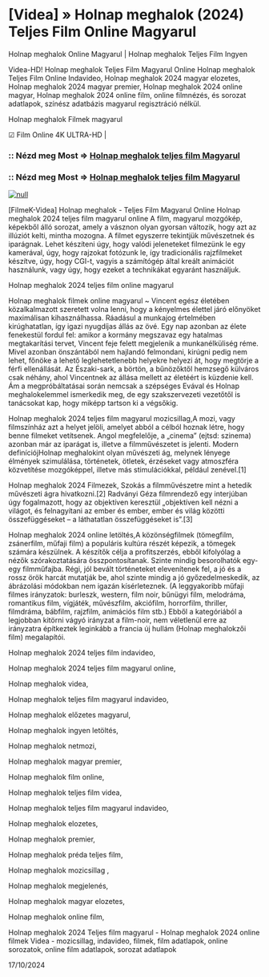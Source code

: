 # [Videa] » Holnap meghalok (2024) Teljes Film Online Magyarul

Holnap meghalok Online Magyarul | Holnap meghalok Teljes Film Ingyen

Videa-HD! Holnap meghalok Teljes Film Magyarul Online Holnap meghalok Teljes Film Online Indavideo, Holnap meghalok 2024 magyar elozetes, Holnap meghalok 2024 magyar premier, Holnap meghalok 2024 online magyar, Holnap meghalok 2024 online film, online filmnézés, és sorozat adatlapok, színész adatbázis magyarul regisztráció nélkül.

Holnap meghalok Filmek magyarul

☑ Film Online 4K ULTRA-HD |

### :: Nézd meg Most => [Holnap meghalok teljes film Magyarul](https://t.co/4rWMduLeSp)

### :: Nézd meg Most => [Holnap meghalok teljes film Magyarul](https://t.co/4rWMduLeSp)

[![null](https://static.wixstatic.com/media/855a25_043b5abeb4ae4d35ac003198e7fe56ed~mv2.gif)](https://t.co/4rWMduLeSp)

[FilmeK-Videa] Holnap meghalok - Teljes Film Magyarul Online Holnap meghalok 2024 teljes film magyarul online A film, magyarul mozgókép, képekből álló sorozat, amely a vásznon olyan gyorsan változik, hogy azt az illúziót kelti, mintha mozogna. A filmet egyszerre tekintjük művészetnek és iparágnak. Lehet készíteni úgy, hogy valódi jeleneteket filmezünk le egy kamerával, úgy, hogy rajzokat fotózunk le, így tradicionális rajzfilmeket készítve, úgy, hogy CGI-t, vagyis a számítógép által kreált animációt használunk, vagy úgy, hogy ezeket a technikákat egyaránt használjuk.

Holnap meghalok 2024 teljes film online magyarul

Holnap meghalok filmek online magyarul ~ Vincent egész életében közalkalmazott szeretett volna lenni, hogy a kényelmes élettel járó előnyöket maximálisan kihasználhassa. Ráadásul a munkajog értelmében kirúghatatlan, így igazi nyugdíjas állás az övé. Egy nap azonban az élete fenekestül fordul fel: amikor a kormány megszavaz egy hatalmas megtakarítási tervet, Vincent feje felett megjelenik a munkanélküliség réme. Mivel azonban önszántából nem hajlandó felmondani, kirúgni pedig nem lehet, főnöke a lehető leglehetetlenebb helyekre helyezi át, hogy megtörje a férfi ellenállását. Az Északi-sark, a börtön, a bűnözőktől hemzsegő külváros csak néhány, ahol Vincentnek az állása mellett az életéért is küzdenie kell. Ám a megpróbáltatásai során nemcsak a szépséges Evával és Holnap meghalokelemmel ismerkedik meg, de egy szakszervezeti vezetőtől is tanácsokat kap, hogy miképp tartson ki a végsőkig.

Holnap meghalok 2024 teljes film magyarul mozicsillag,A mozi, vagy filmszínház azt a helyet jelöli, amelyet abból a célból hoznak létre, hogy benne filmeket vetítsenek. Angol megfelelője, a „cinema” (ejtsd: szinema) azonban már az iparágat is, illetve a filmművészetet is jelenti. Modern definíciójHolnap meghalokint olyan művészeti ág, melynek lényege élmények szimulálása, történetek, ötletek, érzéseket vagy atmoszféra közvetítése mozgóképpel, illetve más stimulációkkal, például zenével.[1]

Holnap meghalok 2024 Filmezek, Szokás a filmművészetre mint a hetedik művészeti ágra hivatkozni.[2] Radványi Géza filmrendező egy interjúban úgy fogalmazott, hogy az objektíven keresztül „objektíven kell nézni a világot, és felnagyítani az ember és ember, ember és világ közötti összefüggéseket – a láthatatlan összefüggéseket is”.[3]

Holnap meghalok 2024 online letöltés,A közönségfilmek (tömegfilm, zsánerfilm, műfaji film) a populáris kultúra részét képezik, a tömegek számára készülnek. A készítők célja a profitszerzés, ebből kifolyólag a nézők szórakoztatására összpontosítanak. Szinte mindig besorolhatók egy-egy filmműfajba. Régi, jól bevált történeteket elevenítenek fel, a jó és a rossz örök harcát mutatják be, ahol szinte mindig a jó győzedelmeskedik, az ábrázolási módokban nem igazán kísérleteznek. (A leggyakoribb műfaji filmes irányzatok: burleszk, western, film noir, bűnügyi film, melodráma, romantikus film, vígjáték, művészfilm, akciófilm, horrorfilm, thriller, filmdráma, bábfilm, rajzfilm, animációs film stb.) Ebből a kategóriából a legjobban kitörni vágyó irányzat a film-noir, nem véletlenül erre az irányzatra építkeztek leginkább a francia új hullám (Holnap meghalokzői film) megalapítói.

Holnap meghalok 2024 teljes film indavideo,

Holnap meghalok 2024 teljes film magyarul online,

Holnap meghalok videa,

Holnap meghalok teljes film magyarul indavideo,

Holnap meghalok előzetes magyarul,

Holnap meghalok ingyen letöltés,

Holnap meghalok netmozi,

Holnap meghalok magyar premier,

Holnap meghalok film online,

Holnap meghalok teljes film videa,

Holnap meghalok teljes film magyarul indavideo,

Holnap meghalok elozetes,

Holnap meghalok premier,

Holnap meghalok préda teljes film,

Holnap meghalok mozicsillag ,

Holnap meghalok megjelenés,

Holnap meghalok magyar elozetes,

Holnap meghalok online film,

Holnap meghalok 2024 Teljes film magyarul - Holnap meghalok 2024 online filmek Videa - mozicsillag, indavideo, filmek, film adatlapok, online sorozatok, online film adatlapok, sorozat adatlapok

17/10/2024
